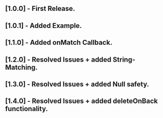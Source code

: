 ## [1.0.0] - First Release.

## [1.0.1] - Added Example.

## [1.1.0] - Added onMatch Callback.

## [1.2.0] - Resolved Issues + added String-Matching.

## [1.3.0] - Resolved Issues + added Null safety.

## [1.4.0] - Resolved Issues + added deleteOnBack functionality.
